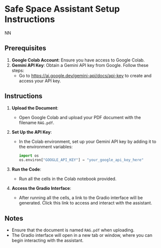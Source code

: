 # Safe Space Assistant Setup Instructions

NN
## Prerequisites
1. **Google Colab Account**: Ensure you have access to Google Colab.
2. **Gemini API Key**: Obtain a Gemini API key from Google. Follow these steps:
   - Go to https://ai.google.dev/gemini-api/docs/api-key to create and access your API key.


## Instructions
1. **Upload the Document**:
   - Open Google Colab and upload your PDF document with the filename `RAG.pdf`.
   
2. **Set Up the API Key**:
   - In the Colab environment, set up your Gemini API key by adding it to the environment variables:
     ```python
     import os
     os.environ["GOOGLE_API_KEY"] = "your_google_api_key_here"
     ```

3. **Run the Code**:
   - Run all the cells in the Colab notebook provided. 

4. **Access the Gradio Interface**:
   - After running all the cells, a link to the Gradio interface will be generated. Click this link to access and interact with the assistant.

## Notes
- Ensure that the document is named `RAG.pdf` when uploading.
- The Gradio interface will open in a new tab or window, where you can begin interacting with the assistant.
